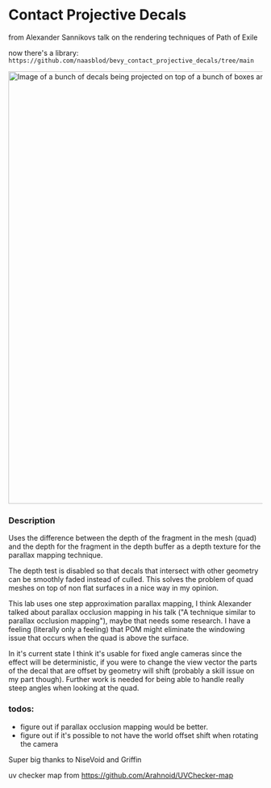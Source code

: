 # Contact Projective Decals
from Alexander Sannikovs talk on the rendering techniques of Path of Exile

now there's a library:
`https://github.com/naasblod/bevy_contact_projective_decals/tree/main`

<img width="856" alt="Image of a bunch of decals being projected on top of a bunch of boxes and stuff" src="https://github.com/naasblod/bevy_decal_lab/assets/51246882/85b17493-2428-41a1-9b54-83bf192fdc0a">

### Description
Uses the difference between the depth of the fragment in the mesh (quad) and the depth for the fragment in the depth buffer as a depth texture for the parallax mapping technique.

The depth test is disabled so that decals that intersect with other geometry can be smoothly faded instead of culled. This solves the problem of quad meshes on top of non flat surfaces in a nice way in my opinion.

This lab uses one step approximation parallax mapping, I think Alexander talked about parallax occlusion mapping in his talk ("A technique similar to parallax occlusion mapping"), maybe that needs some research. I have a feeling (literally only a feeling) that POM might eliminate the windowing issue that occurs when the quad is above the surface.

In it's current state I think it's usable for fixed angle cameras since the effect will be deterministic, if you were to change the view vector the parts of the decal that are offset by geometry will shift (probably a skill issue on my part though). Further work is needed for being able to handle really steep angles when looking at the quad.

### todos:
* figure out if parallax occlusion mapping would be better.
* figure out if it's possible to not have the world offset shift when rotating the camera

Super big thanks to NiseVoid and Griffin

uv checker map from https://github.com/Arahnoid/UVChecker-map
